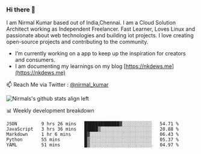 ### Hi there 👋

 I am Nirmal Kumar based out of India,Chennai. I am a Cloud Solution Architect working as Independent Freelancer. Fast Learner, Loves Linux and passionate about web technologies and building iot projects. I love creating open-source projects and contributing to the community.

- I’m currently working on a app to keep up the inspiration for creators and consumers.
- I am documenting my learnings on my blog [https://nkdews.me](https://nkdews.me)

📫 Reach Me via  Twitter : [@nirmal_kumar](https://twitter.com/nirmal_kumar)

![Nirmals's github stats align left](https://github-readme-stats.vercel.app/api?username=nk-gears&show_icons=true)


📊 Weekly development breakdown

<!--START_SECTION:waka-->
```text
JSON         9 hrs 26 mins   █████████████▓░░░░░░░░░░░   54.71 % 
JavaScript   3 hrs 36 mins   █████▒░░░░░░░░░░░░░░░░░░░   20.88 % 
Markdown     1 hr 6 mins     █▓░░░░░░░░░░░░░░░░░░░░░░░   06.43 % 
Python       55 mins         █▒░░░░░░░░░░░░░░░░░░░░░░░   05.37 % 
YAML         51 mins         █▒░░░░░░░░░░░░░░░░░░░░░░░   04.97 % 
```
<!--END_SECTION:waka-->


